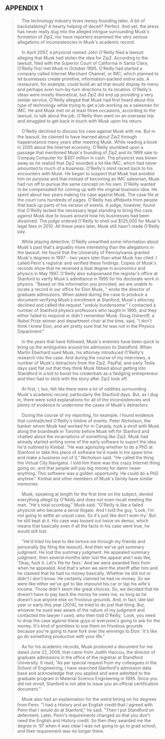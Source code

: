 APPENDIX 1
---

>　The technology industry loves messy founding tales. A bit of backstabbing? A hearty helping of deceit? Perfect. And yet, the press has never really dug into the alleged intrigue surrounding Musk's formation of Zip2, nor have reporters examined the very serious allegations of inconsistencies in Musk's academic record.
>
>　In April 2007, a physicist named John O'Reilly filed a lawsuit alleging that Musk had stolen the idea for Zip2. According to the lawsuit, filed with the Superior Court of California in Santa Clara, O'Reilly first met Musk in October 1995. O'Reilly had started a company called Internet Merchant Channel, or IMC, which planned to let businesses create primitive, information-packed online ads. A restaurant, for example, could build an ad that would display its menu and perhaps even turn-by-turn directions to its location. O'Reilly's ideas were mostly theoretical, but Zip2 did end up providing a very similar service. O'Reilly alleged that Musk had first heard about this type of technology while trying to get a job working as a salesman for IMC. He and Musk met on at least three occasions, according to the lawsuit, to talk about the job. O'Reilly then went on an overseas trip and struggled to get back in touch with Musk upon his return.
>
>　O'Reilly declined to discuss his case against Musk with me. But in the lawsuit, he claimed to have learned about Zip2 through happenstance many years after meeting Musk. While reading a book in 2005 about the Internet economy, O'Reilly stumbled upon a passage that mentioned Musk's founding of Zip2 and its 1999 sale to Compaq Computer for $307 million in cash. The physicist was blown away as he realizd that Zip2 sounded a lot like IMC, which had never amounted to much of a business. O'Reilly's mind raced back to his encounters with Musk. He began to suspect that Musk had avoided him on purpose and that instead of becoming an IMC salesman, Musk had run off to pursue the same concept on his own. O'Reilly wanted to be compensated for coming up with the original business idea. He spent about two years making his case against Musk. The case file at the court runs hundreds of pages. O'Reilly has affidavits from people that back up parts of his version of events. A judge, however, found that O'Reilly lacked the necessary legal standing to bring this case against Musk due to issues around how his businesses had been dissolved. The judge ordered O'Reilly to shell out $125,000 for Musk's legal fees in 2010. All these years later, Musk still hasn't made O'Reilly pay.
>
>　While playing detective, O'Reilly unearthed some information about Musk's past that's arguably more interesting than the allegations in the lawsuit. He found that the University of Pennsylvania granted Musk's degrees in  1997 - two years later than what Musk has cited. I called Penn's registrar and verified these findings. Copies of Musk's records show that he received a dual degree in economics and physics in May 1997. O'Reilly also subpoenaed the registar's office at Stanford to verify Musk's admittance in 1995 for his doctorate work in physics. "Based on the information you provided, we are unable to locate a record in our office for Elon Musk, " wrote the director of graduate admissions. When asked during the case to produce a document verifying Musk's enrollment at Stanford, Musk's attorney declined and called the request "unduly burdensome." I contacted a number of Stanford physics professors who taught in 1995, and they either failed to respond or didn't remember Musk. Doug Osheroff, a Nobel Prize winner and department chair at the time, said, "I don't think I knew Elon, and am pretty sure that he was not in the Physics Department."
>
>　In the years that have followed, Musk's enemies have been quick to bring up the ambiguities around his admission to Standford. When Martin Eberhard sued Musk, his attorney introduced O'Reilly's research into the case. And during the course of my interviews, a number of Musk's detractors from the Zip2, PayPal, and early Tesla days said flat out that they think Musk fibbed about getting into Standford in a bid to boost his credentials as a fledgling entrepreneur and then had to stick with the story after Zip2 took off.
>
>　At first, I, too, felt like there were a lot of oddities surrounding Musk's academic record, particularly the Stanford days. But, as I dug in, there were solid explanations for all of the inconsistencies and plenty of evidence to undermine the cases of Musk's detractors.
>
>　During the course of my reporting, for example, I found evidence that contradicted O'Reilly's timline of events. Peter Nicholson, the banker whom Musk had worked for in Canada, took a stroll with Musk along the boardwalk in Toronto before Musk left for Stanford and chatted about the incarnations of something like Zip2. Musk had already started writing some of the early software to suport the idea he'd outlined to Kimbal. "He was agonizing whether to do a PhD at Stanford or take this piece of software he'd made in his spare time and make a business out of it," Nicholson said. "He called the thing the Virtual City Navigator. I told him there was this crazy Internet thing going on, and that people will pay big money for damn neaer anything. This softwere was a golden opportunity. He could do a PhD anytime." Kimbal and other members of Musk's family have similar memories.
>
>　Musk, speaking at length for the first time on the subject, denied everything allegd by O'Reilly and does not even recall meeting the man. "He's total scumbag," Musk said. "O'Reilly is like a failed physicist who became a serial litigate. And I told the guy, 'Look, I'm not going to settle an unjust case. So it's just like don't even try.' But he still kept at it. His case was tossed out twice on demur, which means that basically even if all the facts in his case were true, he would still lost.
>
>　"He'd tried his best to like torture me through my friends and personally [by filing the lawsuit]. And then we've got summary judgment. He lost the summary judgment. He appealed summary judgment, then several months later lost the appeal and I was like, 'Okay, fuck it. Let's file for fees.' And we were awarded fees from when he appealed. And that's when we sent the sheriff after him and he claimed that he had no money basically. Whether he did not or didn't I don't know. He certainly claimed he had no money. So we were like either we've got to like impound his car or tap his wife's income. Those didn't seem like great choices. So, we decided that he doesn't have to pay back the money he owes me, so long as he doesn't sue anyone else on frivolous grounds. And, in fact, late last year or early this year [2014], he tried to do just that thing. But, whoever he sued was aware of the nature of my judgment and contacted the lawyer I used, who then told O'Reilly, 'Look, you need to drop the case against these guys or everyone's going to ask for the money. It's kind of pointless to sue them on frivolous grounds because you're going to have fork over the winnings to Elon.' It's like go do something productive with your life."
>
>　As for his academic records, Musk produced a document for me dated June 22, 2009, that came from Judith Haccou, the director of graduate admissions in the office of the registrar at Standford University. It read, "As per special request from my colleagues in the School of Engineering, I have searched Stanford's admission data base and acknowledge that you applied and were admitted to the graduate program in Material Science Engineering in 1995. Since you did not enroll, Stanford is not able to issue you an official certification document."
>
>　Musk also had an explannation for the weird timing on his degrees from Penn. "I had a History and an English credit that I agreed with Penn that I would do at Stanford," he said. "Then I put Standford on deferment. Later, Penn's requirements changed so that you don't need the English and History credit. So then they awarded me the degree in '97 when it was clear I was not going to go to grad school, and their requirement was no longer there.